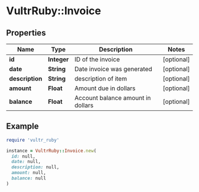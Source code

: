 # VultrRuby::Invoice

## Properties

| Name | Type | Description | Notes |
| ---- | ---- | ----------- | ----- |
| **id** | **Integer** | ID of the invoice | [optional] |
| **date** | **String** | Date invoice was generated | [optional] |
| **description** | **String** | description of item | [optional] |
| **amount** | **Float** | Amount due in dollars | [optional] |
| **balance** | **Float** | Account balance amount in dollars | [optional] |

## Example

```ruby
require 'vultr_ruby'

instance = VultrRuby::Invoice.new(
  id: null,
  date: null,
  description: null,
  amount: null,
  balance: null
)
```


